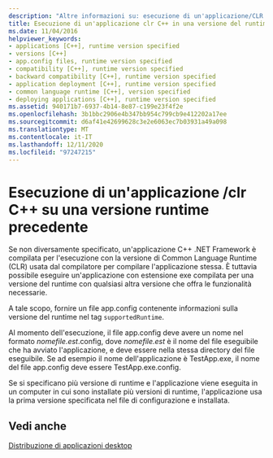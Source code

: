 ```yaml
---
description: "Altre informazioni su: esecuzione di un'applicazione/CLR C++ in una versione runtime precedente"
title: Esecuzione di un'applicazione clr C++ in una versione del runtime precedente
ms.date: 11/04/2016
helpviewer_keywords:
- applications [C++], runtime version specified
- versions [C++]
- app.config files, runtime version specified
- compatibility [C++], runtime version specified
- backward compatibility [C++], runtime version specified
- application deployment [C++], runtime version specified
- common language runtime [C++], version specified
- deploying applications [C++], runtime version specified
ms.assetid: 940171b7-6937-4b14-8e87-c199e23f4f2e
ms.openlocfilehash: 3b1bbc2906e4b347bb954c799cb9e412202a17ee
ms.sourcegitcommit: d6af41e42699628c3e2e6063ec7b03931a49a098
ms.translationtype: MT
ms.contentlocale: it-IT
ms.lasthandoff: 12/11/2020
ms.locfileid: "97247215"
---
```

# <a name="running-a-c-clr-application-on-a-previous-runtime-version"></a>Esecuzione di un'applicazione /clr C++ su una versione runtime precedente

Se non diversamente specificato, un'applicazione C++ .NET Framework è compilata per l'esecuzione con la versione di Common Language Runtime (CLR) usata dal compilatore per compilare l'applicazione stessa. È tuttavia possibile eseguire un'applicazione con estensione exe compilata per una versione del runtime con qualsiasi altra versione che offra le funzionalità necessarie.

A tale scopo, fornire un file app.config contenente informazioni sulla versione del runtime nel tag `supportedRuntime`.

Al momento dell'esecuzione, il file app.config deve avere un nome nel formato *nomefile.est*.config, dove *nomefile.est* è il nome del file eseguibile che ha avviato l'applicazione, e deve essere nella stessa directory del file eseguibile. Se ad esempio il nome dell'applicazione è TestApp.exe, il nome del file app.config deve essere TestApp.exe.config.

Se si specificano più versione di runtime e l'applicazione viene eseguita in un computer in cui sono installate più versioni di runtime, l'applicazione usa la prima versione specificata nel file di configurazione e installata.

## <a name="see-also"></a>Vedi anche

[Distribuzione di applicazioni desktop](deploying-native-desktop-applications-visual-cpp.md)
